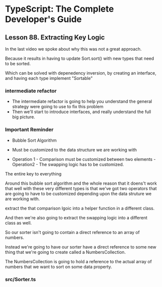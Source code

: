# TypeScript: The Complete Developer's Guide

## Lesson 88. Extracting Key Logic

In the last video we spoke about why this was not a great approach.

Because it results in having to update Sort.sort() with new types that need to be sorted.

Which can be solved with depenedency inversion, by creating an interface, and having each type implement "Sortable"

### intermediate refactor

- The intermediate refactor is going to help you understand the general strategy were going to use to fix this problem
- Then we'll start to introduce interfaces, and really understand the full big picture.

### Important Reminder

- Bubble Sort Algorithm
- Must be customized to the data structure we are working with

- Operation 1 - Comparison must be customized between two elements
  -Operation2 - The swapping logic has to be customized.

The entire key to everything

Around this bubble sort algorithm and the whole reason that it doens't work that well with these very different types is that we've got two operators that are going to have to be customized depending upon the data struture we are working with.

extract the that comparison lgoic into a helper function in a different class.

And then we're also going to extract the swapping logic into a different class as well.

So our sorter isn't going to contain a direct reference to an array of numbers.

Instead we're going to have our sorter have a direct reference to some new thing that we're going to create called a NumbersCollection.

The NumbersCollection is going to hold a reference to the actual array of numbers that we want to sort on some data property.

### src/Sorter.ts
